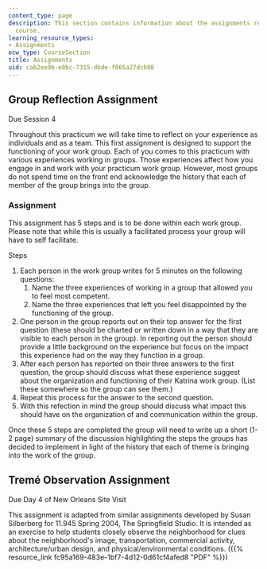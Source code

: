 ```yaml
---
content_type: page
description: This section contains information about the assignments related to this
  course.
learning_resource_types:
- Assignments
ocw_type: CourseSection
title: Assignments
uid: cab2ee9b-e0bc-7315-dbde-f065a27dcb08
---
```


Group Reflection Assignment
---------------------------

Due Session 4

Throughout this practicum we will take time to reflect on your experience as individuals and as a team. This first assignment is designed to support the functioning of your work group. Each of you comes to this practicum with various experiences working in groups. Those experiences affect how you engage in and work with your practicum work group. However, most groups do not spend time on the front end acknowledge the history that each of member of the group brings into the group.

### Assignment

This assignment has 5 steps and is to be done within each work group. Please note that while this is usually a facilitated process your group will have to self facilitate.

Steps

1.  Each person in the work group writes for 5 minutes on the following questions:
    1.  Name the three experiences of working in a group that allowed you to feel most competent.
    2.  Name the three experiences that left you feel disappointed by the functioning of the group.
2.  One person in the group reports out on their top answer for the first question (these should be charted or written down in a way that they are visible to each person in the group). In reporting out the person should provide a little background on the experience but focus on the impact this experience had on the way they function in a group.
3.  After each person has reported on their three answers to the first question, the group should discuss what these experience suggest about the organization and functioning of their Katrina work group. (List these somewhere so the group can see them.)
4.  Repeat this process for the answer to the second question.
5.  With this refection in mind the group should discuss what impact this should have on the organization of and communication within the group.

Once these 5 steps are completed the group will need to write up a short (1-2 page) summary of the discussion highlighting the steps the groups has decided to implement in light of the history that each of theme is bringing into the work of the group.

Tremé Observation Assignment
----------------------------

Due Day 4 of New Orleans Site Visit

This assignment is adapted from similar assignments developed by Susan Silberberg for 11.945 Spring 2004, The Springfield Studio. It is intended as an exercise to help students closely observe the neighborhood for clues about the neighborhood's image, transportation, commercial activity, architecture/urban design, and physical/environmental conditions. ({{% resource_link fc95a169-483e-1bf7-4d12-0d61cf4afed8 "PDF" %}})